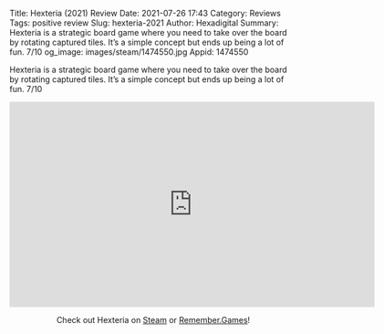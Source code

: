 Title: Hexteria (2021) Review
Date: 2021-07-26 17:43
Category: Reviews
Tags: positive review
Slug: hexteria-2021
Author: Hexadigital
Summary: Hexteria is a strategic board game where you need to take over the board by rotating captured tiles. It’s a simple concept but ends up being a lot of fun. 7/10
og_image: images/steam/1474550.jpg
Appid: 1474550

Hexteria is a strategic board game where you need to take over the board by rotating captured tiles. It’s a simple concept but ends up being a lot of fun. 7/10

<center><iframe src="https://www.youtube.com/embed/uiXazfLidSs?feature=oembed" allow="accelerometer; autoplay; encrypted-media; gyroscope; picture-in-picture" width="640" height="360" frameborder="0"></iframe>

Check out Hexteria on [Steam](https://store.steampowered.com/app/1474550/?curator_clanid=34633900) or [Remember.Games](https://remember.games/game/1009/)!</center>

